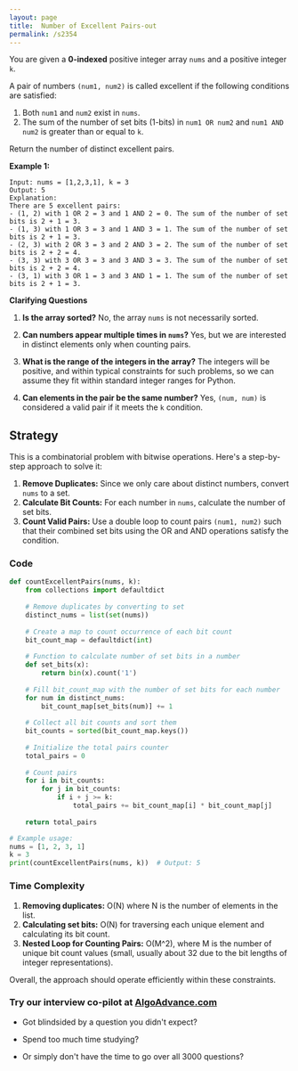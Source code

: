 ```yaml
---
layout: page
title:  Number of Excellent Pairs-out
permalink: /s2354
---
```


You are given a **0-indexed** positive integer array `nums` and a positive integer `k`.

A pair of numbers `(num1, num2)` is called excellent if the following conditions are satisfied:

1. Both `num1` and `num2` exist in `nums`.
2. The sum of the number of set bits (1-bits) in `num1 OR num2` and `num1 AND num2` is greater than or equal to `k`.

Return the number of distinct excellent pairs.

**Example 1:**
```
Input: nums = [1,2,3,1], k = 3
Output: 5
Explanation:
There are 5 excellent pairs:
- (1, 2) with 1 OR 2 = 3 and 1 AND 2 = 0. The sum of the number of set bits is 2 + 1 = 3.
- (1, 3) with 1 OR 3 = 3 and 1 AND 3 = 1. The sum of the number of set bits is 2 + 1 = 3.
- (2, 3) with 2 OR 3 = 3 and 2 AND 3 = 2. The sum of the number of set bits is 2 + 2 = 4.
- (3, 3) with 3 OR 3 = 3 and 3 AND 3 = 3. The sum of the number of set bits is 2 + 2 = 4.
- (3, 1) with 3 OR 1 = 3 and 3 AND 1 = 1. The sum of the number of set bits is 2 + 1 = 3.
```

**Clarifying Questions**

1. **Is the array sorted?**
   No, the array `nums` is not necessarily sorted.
   
2. **Can numbers appear multiple times in `nums`?**
   Yes, but we are interested in distinct elements only when counting pairs.

3. **What is the range of the integers in the array?**
   The integers will be positive, and within typical constraints for such problems, so we can assume they fit within standard integer ranges for Python.

4. **Can elements in the pair be the same number?**
   Yes, `(num, num)` is considered a valid pair if it meets the `k` condition.

## Strategy

This is a combinatorial problem with bitwise operations. Here's a step-by-step approach to solve it:

1. **Remove Duplicates:** Since we only care about distinct numbers, convert `nums` to a set.
2. **Calculate Bit Counts:** For each number in `nums`, calculate the number of set bits.
3. **Count Valid Pairs:** Use a double loop to count pairs `(num1, num2)` such that their combined set bits using the OR and AND operations satisfy the condition.

### Code

```python
def countExcellentPairs(nums, k):
    from collections import defaultdict
    
    # Remove duplicates by converting to set
    distinct_nums = list(set(nums))
    
    # Create a map to count occurrence of each bit count
    bit_count_map = defaultdict(int)
    
    # Function to calculate number of set bits in a number
    def set_bits(x):
        return bin(x).count('1')
    
    # Fill bit_count_map with the number of set bits for each number
    for num in distinct_nums:
        bit_count_map[set_bits(num)] += 1
    
    # Collect all bit counts and sort them
    bit_counts = sorted(bit_count_map.keys())
    
    # Initialize the total pairs counter
    total_pairs = 0
    
    # Count pairs
    for i in bit_counts:
        for j in bit_counts:
            if i + j >= k:
                total_pairs += bit_count_map[i] * bit_count_map[j]
    
    return total_pairs

# Example usage:
nums = [1, 2, 3, 1]
k = 3
print(countExcellentPairs(nums, k))  # Output: 5
```

### Time Complexity

1. **Removing duplicates:** O(N) where N is the number of elements in the list.
2. **Calculating set bits:** O(N) for traversing each unique element and calculating its bit count.
3. **Nested Loop for Counting Pairs:** O(M^2), where M is the number of unique bit count values (small, usually about 32 due to the bit lengths of integer representations).

Overall, the approach should operate efficiently within these constraints.




### Try our interview co-pilot at [AlgoAdvance.com](https://algoAdvance.com)

- Got blindsided by a question you didn't expect?

- Spend too much time studying?

- Or simply don't have the time to go over all 3000 questions?

